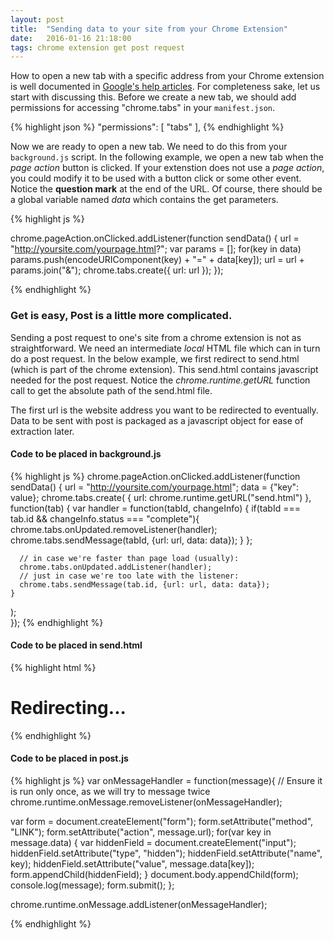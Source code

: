 ```yaml
---
layout: post
title:  "Sending data to your site from your Chrome Extension"
date:   2016-01-16 21:18:00
tags: chrome extension get post request
---
```


How to open a new tab with a specific address from your Chrome extension is well documented in [Google's help articles](https://developer.chrome.com/extensions/tabs#method-create). For completeness sake, let us start with discussing this. Before we create a new tab, we should add permissions for accessing "chrome.tabs" in your `manifest.json`.

{% highlight json %}
"permissions": [
    "tabs"
  ],
{% endhighlight %}

Now we are ready to open a new tab. We need to do this from your `background.js` script. In the following example, we open a new tab when the *page action* button is clicked. If your extenstion does not use a *page action*, you could modify it to be used with a button click or some other event. Notice the **question mark** at the end of the URL. Of course, there should be a global variable named *data* which contains the get parameters.

{% highlight js %}

chrome.pageAction.onClicked.addListener(function sendData() {
  url = "http://yoursite.com/yourpage.html?";
  var params = [];
  for(key in data)
    params.push(encodeURIComponent(key) + "=" + data[key]);
  url = url + params.join("&");
  chrome.tabs.create({ url: url });
});

{% endhighlight %}

### Get is easy, Post is a little more complicated.

Sending a post request to one's site from a chrome extension is not as straightforward. We need an intermediate *local* HTML file which can in turn do a post request. In the below example, we first redirect to send.html (which is part of the chrome extension). This send.html contains javascript needed for the post request. Notice the *chrome.runtime.getURL* function call to get the absolute path of the send.html file. 

The first url is the website address you want to be redirected to eventually. Data to be sent with post is packaged as a javascript object for ease of extraction later. 

#### Code to be placed in background.js

{% highlight js %}
chrome.pageAction.onClicked.addListener(function sendData() {
  url = "http://yoursite.com/yourpage.html";
  data = {"key": value};
  chrome.tabs.create(
    { url: chrome.runtime.getURL("send.html") },
    function(tab) {
      var handler = function(tabId, changeInfo) {
        if(tabId === tab.id && changeInfo.status === "complete"){
          chrome.tabs.onUpdated.removeListener(handler);
          chrome.tabs.sendMessage(tabId, {url: url, data: data});
        }
      };

      // in case we're faster than page load (usually):
      chrome.tabs.onUpdated.addListener(handler);
      // just in case we're too late with the listener:
      chrome.tabs.sendMessage(tab.id, {url: url, data: data});
    }
  );  
});
{% endhighlight %}

#### Code to be placed in send.html

{% highlight html %}
<html>
  <head>
    <title>Redirecting...</title>
  </head>
  <body>
    <h1>Redirecting...</h1>
    <script src="post.js"></script>
  </body>
</html>
{% endhighlight %}

#### Code to be placed in post.js

{% highlight js %}
  var onMessageHandler = function(message){
  // Ensure it is run only once, as we will try to message twice
  chrome.runtime.onMessage.removeListener(onMessageHandler);

  var form = document.createElement("form");
  form.setAttribute("method", "LINK");
  form.setAttribute("action", message.url);
  for(var key in message.data) {
    var hiddenField = document.createElement("input");
    hiddenField.setAttribute("type", "hidden");
    hiddenField.setAttribute("name", key);
    hiddenField.setAttribute("value", message.data[key]);
    form.appendChild(hiddenField);
  }
  document.body.appendChild(form);
  console.log(message);
  form.submit();
};

chrome.runtime.onMessage.addListener(onMessageHandler);

{% endhighlight %}
